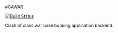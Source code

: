#CAWAR

[![Build Status](https://travis-ci.org/thesabbir/cawar.svg?branch=master)](https://travis-ci.org/thesabbir/cawar)

Clash of clans war base booking application backend.

